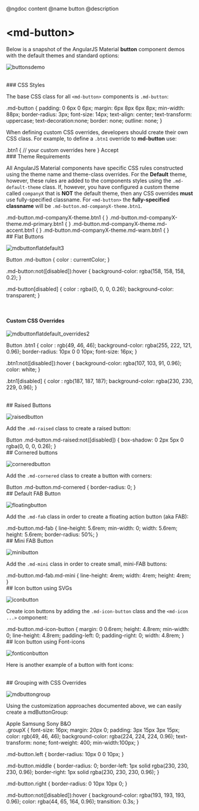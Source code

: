 @ngdoc content
@name button
@description

# &lt;md-button&gt;

Below is a snapshot of the AngularJS Material **button** component demos with the default themes and standard options:

![buttonsdemo](https://cloud.githubusercontent.com/assets/210413/7947020/fafde934-093f-11e5-9584-27eb2deedd0f.png)

<br/>
### CSS Styles

The base CSS class for all `<md-button>` components is `.md-button`: 

<hljs lang="css">
.md-button {
  padding: 0 6px 0 6px;
  margin: 6px 8px 6px 8px;
  min-width: 88px;
  border-radius: 3px;
  font-size: 14px;
  text-align: center;
  text-transform: uppercase;
  text-decoration:none;
  border: none;
  outline: none;
}
</hljs>

When defining custom CSS overrides, developers should create their own CSS class. For example, to define a `.btn1` override to **md-button** use:

<hljs lang="css">
.btn1 {
 // your custom overrides here
}
</hljs>

<hljs lang="html">
  <md-button class="btn1" ng-click="acceptOffer();"> Accept </md-button>
</hljs>

<br/>
### Theme Requirements

All AngularJS Material components have specific CSS rules constructed using the theme name and theme-class overrides. For the **Default** theme, however, these rules are added to the components styles using the `.md-default-theme` class. If, however, you have configured a custom theme called `companyX` that is **NOT** the default theme, then any CSS overrides **must** use fully-specified classname. For `<md-button>` the **fully-specified classname** will be `.md-button.md-companyX-theme.btn1`.

<hljs lang="css">
.md-button.md-companyX-theme.btn1            {  }
.md-button.md-companyX-theme.md-primary.btn1 {  }
.md-button.md-companyX-theme.md-accent.btn1  {  }
.md-button.md-companyX-theme.md-warn.btn1    {  }
</hljs>


<br/>
## Flat Buttons

![mdbuttonflatdefault3](https://cloud.githubusercontent.com/assets/210413/7945984/bda14884-0939-11e5-9196-131ded20ca77.png)

<hljs lang="html">
<md-button> Button </md-button>
</hljs>

<hljs lang="css">
.md-button {
  color : currentColor;
}

.md-button:not([disabled]):hover {
  background-color: rgba(158, 158, 158, 0.2);
}

.md-button[disabled] {
  color : rgba(0, 0, 0, 0.26);
  background-color: transparent;
}
</hljs>

<br/>

#### Custom CSS Overrides 

![mdbuttonflatdefault_overrides2](https://cloud.githubusercontent.com/assets/210413/7945987/c1b1c700-0939-11e5-879c-ba804ca03267.png)


<hljs lang="html"> 
<md-button class="btn1"> Button </md-button> 
</hljs>
<hljs lang="css">
.btn1 { 
  color : rgb(49, 46, 46);
  background-color: rgba(255, 222, 121, 0.96);
  border-radius: 10px 0 0 10px;
  font-size: 16px;
}

.btn1:not([disabled]):hover { 
  background-color: rgba(107, 103, 91, 0.96);
  color: white;
}

.btn1[disabled] { 
  color : rgb(187, 187, 187);
  background-color: rgba(230, 230, 229, 0.96);
}
</hljs>

<br/>
## Raised Buttons

![raisedbutton](https://cloud.githubusercontent.com/assets/1292882/7254163/fe898728-e849-11e4-943b-a9cd88ec9573.PNG)

Add the `.md-raised` class to create a raised button:

<hljs lang="html">
<md-button class="md-raised">Button</md-button>
</hljs>

<hljs lang="css">
.md-button.md-raised:not([disabled]) {
    box-shadow: 0 2px 5px 0 rgba(0, 0, 0, 0.26);
}
</hljs>

<br/>
## Cornered buttons

![corneredbutton](https://cloud.githubusercontent.com/assets/1292882/7254379/682592ac-e84b-11e4-8d33-78314cea8bda.PNG)

Add the `.md-cornered` class to create a button with corners:

<hljs lang="html">
<md-button class="md-raised md-cornered">Button</md-button>
</hljs>

<hljs lang="css">
.md-button.md-cornered {
    border-radius: 0; 
}
</hljs>

<br/>
## Default FAB Button

![floatingbutton](https://cloud.githubusercontent.com/assets/1292882/7254736/8fec7ee8-e84d-11e4-9cf9-58ea9221c3c2.PNG)

Add the `.md-fab` class in order to create a floating action button (aka FAB):

<hljs lang="html">
<md-button class="md-fab" aria-label="Eat cake">
  <md-icon md-svg-src="img/icons/cake.svg"></md-icon>
</md-button>
</hljs>
<hljs lang="css">
.md-button.md-fab {
  line-height: 5.6rem;
  min-width: 0;
  width: 5.6rem;
  height: 5.6rem;
  border-radius: 50%;
}
</hljs>

<br/>
## Mini FAB Button

![minibutton](https://cloud.githubusercontent.com/assets/1292882/7273617/1fcca280-e8fe-11e4-9588-231a9e860be1.PNG)

Add the `.md-mini` class in order to create small, mini-FAB buttons: 

<hljs lang="html">
<md-button class="md-fab md-mini" aria-label="Eat cake">
  <md-icon md-svg-src="img/icons/cake.svg"></md-icon>
</md-button>
</hljs>

<hljs lang="css">
.md-button.md-fab.md-mini {
      line-height: 4rem;
      width: 4rem;
      height: 4rem;
}
</hljs>

<br/>
## Icon button using SVGs

![iconbutton](https://cloud.githubusercontent.com/assets/1292882/7273908/d701bd8a-e900-11e4-84c7-44c580c7372d.PNG)

Create icon buttons by adding the `.md-icon-button` class and the `<md-icon ...>` component:

<hljs lang="html">
<md-button class="md-icon-button md-primary" aria-label="Settings">
        <md-icon md-svg-icon="img/icons/menu.svg"></md-icon>
</md-button>
</hljs>
<hljs lang="css">
.md-button.md-icon-button {
    margin: 0 0.6rem;
    height: 4.8rem;
    min-width: 0;
    line-height: 4.8rem;
    padding-left: 0;
    padding-right: 0;
    width: 4.8rem; 
}
</hljs>

<br/>
## Icon button using Font-icons


![fonticonbutton](https://cloud.githubusercontent.com/assets/1292882/7670414/f57721ba-fcab-11e4-9a22-67970063797c.PNG)

Here is another example of a button with font icons:

<hljs lang="html">
<md-button>
 <md-icon md-font-icon="icon-home" 
          ng-style="{color: 'green', 'font-size':'36px', height:'36px'}" >
 </md-icon>
</md-button>
</hljs>


<br/>
## Grouping with CSS Overrides

![mdbuttongroup](https://cloud.githubusercontent.com/assets/210413/7961138/1b48bb16-09cb-11e5-9283-bdda28b8bb66.png)

Using the customization approaches documented above, we can easily create a mdButtonGroup:

<hljs lang="html">
<section layout="row"
         layout-align="center center">
  <md-button class="groupX left">Apple</md-button>
  <md-button class="groupX middle">Samsung</md-button>
  <md-button class="groupX middle">Sony</md-button>
  <md-button class="groupX right">B&O</md-button>
</section>
</hljs>

<hljs lang="css">
.groupX {
	font-size: 16px;
	margin: 20px 0;
	padding: 3px 15px 3px 15px;
	color: rgb(49, 46, 46);
	background-color: rgba(224, 224, 224, 0.96);
	text-transform: none;
    font-weight: 400;
    min-width:100px;
}

.md-button.left {
    border-radius: 10px 0 0 10px;
}

.md-button.middle {
    border-radius: 0;
    border-left: 1px solid rgba(230, 230, 230, 0.96);
    border-right: 1px solid rgba(230, 230, 230, 0.96);
}

.md-button.right {
    border-radius: 0 10px 10px 0;
}

.md-button:not([disabled]):hover {
    background-color: rgba(193, 193, 193, 0.96);
    color: rgba(44, 65, 164, 0.96);
    transition: 0.3s;
}
</hljs>
